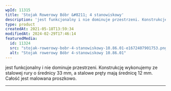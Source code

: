```yaml
---
wpId: 11315
title: 'Stojak Rowerowy Bóbr &#8211; 4 stanowiskowy'
description: 'jest funkcjonalny i nie dominuje przestrzeni. Konstrukcję wykonujemy ze stalowej rury o średnicy 33 mm, a stalowe pręty mają średnicę 12 mm. Całość jest malowana proszkowo.'
type: product
createdAt: 2021-05-18T13:59:34
modifiedAt: 2024-02-29T17:46:14
featuredMedia:
  id: 11324
  src: "stojak-rowerowy-bobr-4-stanowiskowy-10.86.01-e1672407901753.png"
  alt: "Stojak rowerowy Bóbr 4-stanowiskowy 10.86.01"
---
```



jest funkcjonalny i nie dominuje przestrzeni. Konstrukcję wykonujemy ze stalowej rury o średnicy 33 mm, a stalowe pręty mają średnicę 12 mm. Całość jest malowana proszkowo.

* * *